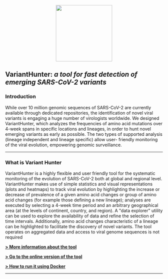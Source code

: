 <p align="center"><img src='https://i.postimg.cc/fLjL5q7K/Schermata-2022-06-12-alle-21-52-50.png' height=180px/></p>

## VariantHunter: *a tool for fast detection of emerging SARS-CoV-2 variants*

### Introduction

While over 10 million genomic sequences of SARS-CoV-2 are currently available through dedicated repositories, the identification of novel viral variants is engaging a huge number of virologists worldwide. We designed VariantHunter, which analyzes the frequencies of amino acid mutations over 4-week spans in specific locations and lineages, in order to hunt novel emerging variants as early as possible. The two types of supported analysis (lineage independent and lineage specific) allow user- friendly monitoring of the viral evolution, empowering genomic surveillance.

---

### What is Variant Hunter

VariantHunter is a highly flexible and user friendly tool for the systematic monitoring of the evolution of SARS-CoV-2 both at global and regional level. VariantHunter makes use of simple statistics and visual representations (plots and heatmaps) to track viral evolution by highlighting the increase or decrease of prevalence of a given amino acid changes or group of amino acid changes (for example those defining a new lineage); analyses are executed by selecting a 4-week time period and an arbitrary geographical area (at the levels of continent, country, and region). A "data explorer" utility can be used to explore the availability of data and refine the selection of time intervals. Additionally, amino acid changes characteristic of a lineage can be highlighted to facilitate the discovery of novel variants. The tool operates on aggregated data and access to viral genome sequences is not required


<b>
  
[> More information about the tool](http://gmql.eu/variant_hunter/about)

[> Go to the online version of the tool](http://gmql.eu/variant_hunter)

[> How to run it using Docker](http://gmql.eu/variant_hunter/about)
 
</b>

---
